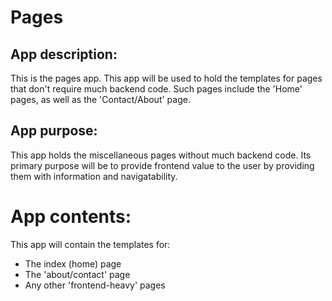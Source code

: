 # Pages


## App description:

This is the pages app. This app will be used to hold the templates 
for pages that don't require much backend code. Such pages include 
the 'Home' pages, as well as the 'Contact/About' page.


## App purpose:

This app holds the miscellaneous pages without much backend code. 
Its primary purpose will be to provide frontend value to the user 
by providing them with information and navigatability.


# App contents:

This app will contain the templates for:
* The index (home) page
* The 'about/contact' page
* Any other 'frontend-heavy' pages
